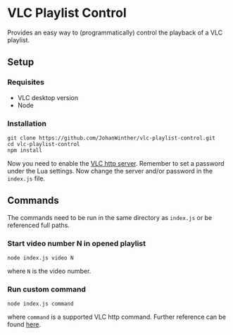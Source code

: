 # VLC Playlist Control
Provides an easy way to (programmatically) control the playback of a VLC playlist.

## Setup
### Requisites
* VLC desktop version
* Node
### Installation
```batch
git clone https://github.com/JohanWinther/vlc-playlist-control.git
cd vlc-playlist-control
npm install
```
Now you need to enable the [VLC http server](https://wiki.videolan.org/VSG:Interface:HTTP/). Remember to set a password under the Lua settings. Now change the server and/or password in the `index.js` file.

## Commands
The commands need to be run in the same directory as `index.js` or be referenced full paths.
### Start video number N in opened playlist
```batch
node index.js video N
```
where `N` is the video number.
### Run custom command
```batch
node index.js command
```
where `command` is a supported VLC http command. Further reference can be found [here](https://wiki.videolan.org/VLC_HTTP_requests/).
